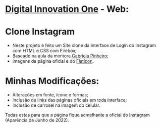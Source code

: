 # [Digital Innovation One](https://www.dio.me) - Web:

# Clone Instagram
- Neste projeto é feito um Site clone da interface de Login do Instagram com HTML e CSS com Firebox;
- Baseado na aula da mentora [Gabriela Pinheiro](https://github.com/SpruceGabriela);
- Imagens da página oficial e do [Flaticon](https://www.flaticon.com/).

# Minhas Modificações:
- Alterações em fonte, ícone e formas;
- Inclusão de links das páginas oficiais em toda interface;
- Inclusão de carrosel na imagem do celular.

Todas estas para que a página fique semelhante a oficial do Instagram (Aparência de Junho de 2022).

